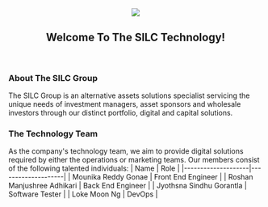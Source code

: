 <div align="center">
  <img src="https://user-images.githubusercontent.com/53683415/235013829-3638c043-6155-454d-93f8-0b6c5b4ed9f3.png">
  <br>
  <h2>Welcome To The SILC Technology!</h2>
</div>

<br>

### About The SILC Group
The SILC Group is an alternative assets solutions specialist servicing the unique needs of investment managers, asset sponsors and wholesale investors through our distinct portfolio, digital and capital solutions.

### The Technology Team
As the company's technology team, we aim to provide digital solutions required by either the operations or marketing teams. Our members consist of the following talented individuals:
| Name               | Role               |
|--------------------|--------------------|
| Mounika Reddy Gonae      | Front End Engineer |
| Roshan Manjushree Adhikari    | Back End Engineer  |
| Jyothsna Sindhu Gorantla  | Software Tester    |
| Loke Moon Ng  | DevOps    |
